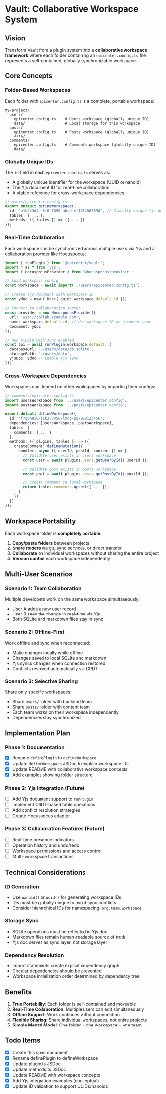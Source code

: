 # Vault: Collaborative Workspace System

## Vision

Transform Vault from a plugin system into a **collaborative workspace framework** where each folder containing an `epicenter.config.ts` file represents a self-contained, globally synchronizable workspace.

## Core Concepts

### Folder-Based Workspaces

Each folder with `epicenter.config.ts` is a complete, portable workspace:

```
my-project/
  users/
    epicenter.config.ts    # Users workspace (globally unique ID)
    data/                  # Local storage for this workspace
  posts/
    epicenter.config.ts    # Posts workspace (globally unique ID)
    data/
  comments/
    epicenter.config.ts    # Comments workspace (globally unique ID)
    data/
```

### Globally Unique IDs

The `id` field in each `epicenter.config.ts` serves as:
- A globally unique identifier for the workspace (UUID or nanoid)
- The Yjs document ID for real-time collaboration
- A stable reference for cross-workspace dependencies

```typescript
// users/epicenter.config.ts
export default defineWorkspace({
  id: 'a1b2c3d4-e5f6-7890-abcd-ef1234567890', // Globally unique Yjs document ID
  tables: { ... },
  methods: ({ tables }) => ({ ... })
});
```

### Real-Time Collaboration

Each workspace can be synchronized across multiple users via Yjs and a collaboration provider like Hocuspocus:

```typescript
import { runPlugin } from '@epicenter/vault';
import * as Y from 'yjs';
import { HocuspocusProvider } from '@hocuspocus/provider';

// Load workspace config
const workspace = await import('./users/epicenter.config.ts');

// Create Yjs document with workspace ID
const ydoc = new Y.Doc({ guid: workspace.default.id });

// Connect to collaboration server
const provider = new HocuspocusProvider({
  url: 'wss://collab.example.com',
  name: workspace.default.id, // Use workspace ID as document name
  document: ydoc
});

// Run plugin with sync enabled
const api = await runPlugin(workspace.default, {
  databaseUrl: './users/data/db.sqlite',
  storagePath: './users/data',
  yjsDoc: ydoc // Enable Yjs sync
});
```

### Cross-Workspace Dependencies

Workspaces can depend on other workspaces by importing their configs:

```typescript
// comments/epicenter.config.ts
import usersWorkspace from '../users/epicenter.config';
import postsWorkspace from '../posts/epicenter.config';

export default defineWorkspace({
  id: 'f7g8h9i0-j1k2-3456-lmno-pq7890123456',
  dependencies: [usersWorkspace, postsWorkspace],
  tables: {
    comments: { ... }
  },
  methods: ({ plugins, tables }) => ({
    createComment: defineMutation({
      handler: async ({ userId, postId, content }) => {
        // Validate user exists in users workspace
        const user = await plugins.users.getUserById({ userId });

        // Validate post exists in posts workspace
        const post = await plugins.posts.getPostById({ postId });

        // Create comment in local workspace
        return tables.comments.upsert({ ... });
      }
    })
  })
});
```

## Workspace Portability

Each workspace folder is **completely portable**:

1. **Copy/paste folders** between projects
2. **Share folders** via git, sync services, or direct transfer
3. **Collaborate** on individual workspaces without sharing the entire project
4. **Version control** each workspace independently

## Multi-User Scenarios

### Scenario 1: Team Collaboration
Multiple developers work on the same workspace simultaneously:
- User A adds a new user record
- User B sees the change in real-time via Yjs
- Both SQLite and markdown files stay in sync

### Scenario 2: Offline-First
Work offline and sync when reconnected:
- Make changes locally while offline
- Changes saved to local SQLite and markdown
- Yjs syncs changes when connection restored
- Conflicts resolved automatically via CRDT

### Scenario 3: Selective Sharing
Share only specific workspaces:
- Share `users/` folder with backend team
- Share `posts/` folder with content team
- Each team works on their workspace independently
- Dependencies stay synchronized

## Implementation Plan

### Phase 1: Documentation
- [x] Rename `definePlugin` to `defineWorkspace`
- [x] Update `defineWorkspace` JSDoc to explain workspace IDs
- [x] Update README with collaborative workspace concepts
- [x] Add examples showing folder structure

### Phase 2: Yjs Integration (Future)
- [ ] Add Yjs document support to `runPlugin`
- [ ] Implement CRDT-based table operations
- [ ] Add conflict resolution strategies
- [ ] Create Hocuspocus adapter

### Phase 3: Collaboration Features (Future)
- [ ] Real-time presence indicators
- [ ] Operation history and undo/redo
- [ ] Workspace permissions and access control
- [ ] Multi-workspace transactions

## Technical Considerations

### ID Generation
- Use `nanoid()` or `uuid()` for generating workspace IDs
- IDs must be globally unique to avoid sync conflicts
- Consider hierarchical IDs for namespacing: `org.team.workspace`

### Storage Sync
- SQLite operations must be reflected in Yjs doc
- Markdown files remain human-readable source of truth
- Yjs doc serves as sync layer, not storage layer

### Dependency Resolution
- Import statements create explicit dependency graph
- Circular dependencies should be prevented
- Workspace initialization order determined by dependency tree

## Benefits

1. **True Portability**: Each folder is self-contained and moveable
2. **Real-Time Collaboration**: Multiple users can edit simultaneously
3. **Offline Support**: Work continues without connection
4. **Flexible Sharing**: Share individual workspaces, not entire projects
5. **Simple Mental Model**: One folder = one workspace = one team

## Todo Items
- [x] Create this spec document
- [x] Rename definePlugin to defineWorkspace
- [x] Update plugin.ts JSDoc
- [x] Update methods.ts JSDoc
- [x] Update README with workspace concepts
- [x] Add Yjs integration examples (conceptual)
- [x] Update ID validation to support UUIDs/nanoids
